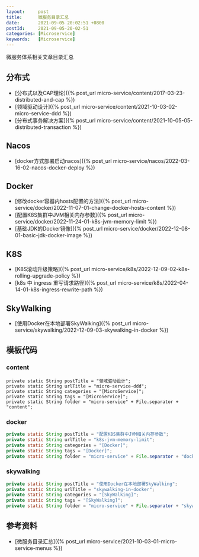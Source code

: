 ```yaml
---
layout:     post
title:      微服务目录汇总
date:       2021-09-05 20:02:51 +0800
postId:     2021-09-05-20-02-51
categories: [Microservice]
keywords:   [Microservice]
---
```

微服务体系相关文章目录汇总

## 分布式
* [分布式以及CAP理论]({% post_url micro-service/content/2017-03-23-distributed-and-cap %})
* [领域驱动设计]({% post_url micro-service/content/2021-10-03-02-micro-service-ddd %})
* [分布式事务解决方案]({% post_url micro-service/content/2021-10-05-05-distributed-transaction %})

## Nacos
* [docker方式部署启动nacos]({% post_url micro-service/nacos/2022-03-16-02-nacos-docker-deploy %})

## Docker
* [修改docker容器内hosts配置的方法]({% post_url micro-service/docker/2022-11-07-01-change-docker-hosts-content %})
* [配置K8S集群中JVM相关内存参数]({% post_url micro-service/docker/2022-11-24-01-k8s-jvm-memory-limit %})
* [基础JDK的Docker镜像]({% post_url micro-service/docker/2022-12-08-01-basic-jdk-docker-image %})

## K8S
* [K8S滚动升级策略]({% post_url micro-service/k8s/2022-12-09-02-k8s-rolling-upgrade-policy %})
* [k8s 中 ingress 重写请求路径]({% post_url micro-service/k8s/2022-04-14-01-k8s-ingress-rewrite-path %})

## SkyWalking
* [使用Docker在本地部署SkyWalking]({% post_url micro-service/skywalking/2022-12-09-03-skywalking-in-docker %})

## 模板代码

### content
```content
private static String postTitle = "领域驱动设计";
private static String urlTitle = "micro-service-ddd";
private static String categories = "[MicroService]";
private static String tags = "[MicroService]";
private static String folder = "micro-service" + File.separator + "content";
```

### docker
```java
private static String postTitle = "配置K8S集群中JVM相关内存参数";
private static String urlTitle = "k8s-jvm-memory-limit";
private static String categories = "[Docker]";
private static String tags = "[Docker]";
private static String folder = "micro-service" + File.separator + "docker";
```

### skywalking
```java
private static String postTitle = "使用Docker在本地部署SkyWalking";
private static String urlTitle = "skywalking-in-docker";
private static String categories = "[SkyWalking]";
private static String tags = "[SkyWalking]";
private static String folder = "micro-service" + File.separator + "skywalking";
```

## 参考资料
* [微服务目录汇总]({% post_url micro-service/2021-10-03-01-micro-service-menus %})
